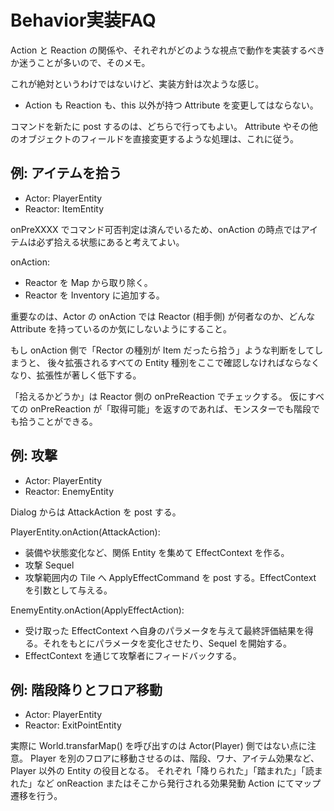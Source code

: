 Behavior実装FAQ
==========

Action と Reaction の関係や、それぞれがどのような視点で動作を実装するべきか迷うことが多いので、そのメモ。

これが絶対というわけではないけど、実装方針は次ような感じ。

- Action も Reaction も、this 以外が持つ Attribute を変更してはならない。

コマンドを新たに post するのは、どちらで行ってもよい。
Attribute やその他のオブジェクトのフィールドを直接変更するような処理は、これに従う。


例: アイテムを拾う
----------

- Actor: PlayerEntity
- Reactor: ItemEntity

onPreXXXX でコマンド可否判定は済んでいるため、onAction の時点ではアイテムは必ず拾える状態にあると考えてよい。

onAction:
- Reactor を Map から取り除く。
- Reactor を Inventory に追加する。

重要なのは、Actor の onAction では Reactor (相手側) が何者なのか、どんな Attribute を持っているのか気にしないようにすること。

もし onAction 側で「Rector の種別が Item だったら拾う」ような判断をしてしまうと、
後々拡張されるすべての Entity 種別をここで確認しなければならなくなり、拡張性が著しく低下する。

「拾えるかどうか」は Reactor 側の onPreReaction でチェックする。
仮にすべての onPreReaction が「取得可能」を返すのであれば、モンスターでも階段でも拾うことができる。


例: 攻撃
----------

- Actor: PlayerEntity
- Reactor: EnemyEntity

Dialog からは AttackAction を post する。

PlayerEntity.onAction(AttackAction):
- 装備や状態変化など、関係 Entity を集めて EffectContext を作る。
- 攻撃 Sequel
- 攻撃範囲内の Tile へ ApplyEffectCommand を post する。EffectContext を引数として与える。

EnemyEntity.onAction(ApplyEffectAction):
- 受け取った EffectContext へ自身のパラメータを与えて最終評価結果を得る。それをもとにパラメータを変化させたり、Sequel を開始する。
- EffectContext を通じて攻撃者にフィードバックする。


例: 階段降りとフロア移動
----------

- Actor: PlayerEntity
- Reactor: ExitPointEntity

実際に World.transfarMap() を呼び出すのは Actor(Player) 側ではない点に注意。
Player を別のフロアに移動させるのは、階段、ワナ、アイテム効果など、Player 以外の Entity の役目となる。
それぞれ「降りられた」「踏まれた」「読まれた」など onReaction またはそこから発行される効果発動 Action にてマップ遷移を行う。










